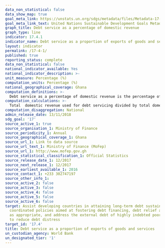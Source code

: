 ```yaml
---
data_non_statistical: false
data_show_map: true
goal_meta_link: https://unstats.un.org/sdgs/metadata/files/Metadata-17-04-01.pdf
goal_meta_link_text: United Nations Sustainable Development Goals Metadata (pdf 468kB)
graph_title: Debt service as a percentage of domestic revenue 
graph_type: line
indicator: 17.4.1
indicator_name: Debt service as a proportion of exports of goods and services
layout: indicator
permalink: /17-4-1/
published: true
reporting_status: complete
data_non_statistical: false
national_indicator_available: Yes
national_indicator_description: >-
unit_measure: Percentage (%)
computation_units: Percentage (%)
national_geographical_coverage: Ghana
computation_definitions: >-
  Debt service as a percentage of domestic revenue is the percentage of  domestic tax and non-tax revenues, excluding grants for debt services (principal and interest payments). Debt services covered in this indicator refer only to public and publicly guaranteed debt.
computation_calculations: >-
  Total  domestic revenue used for debt servicing divided by total domestic revenue  and multiplied by 100
computation_disaggregation: National
admin_release_date:	13/11/2018
sdg_goal: '17'
source_active_1: true
source_organisation_1: Ministry of Finance
source_periodicity_1: Annual 
source_geographical_coverage_1: Ghana
source_url_1: Link to data source
source_url_text_1: Ministry of Finance (MoFep)
source_url_1: http://www.mofep.gov.gh
source_statistical_classification_1: Official Statistics
source_release_date_1: 12/2017
source_next_release_1: 12/2017
source_earliest_available_1: 2016
source_contact_1: +233 302747197
source_other_info_1:
source_active_2: false
source_active_3: false
source_active_4: false
source_active_5: false
source_active_6: false
target: Assist developing countries in attaining long-term debt sustainability through
  coordinated policies aimed at fostering debt financing, debt relief and debt restructuring,
  as appropriate, and address the external debt of highly indebted poor countries
  to reduce debt distress
target_id: '17.4'
title: Debt service as a proportion of exports of goods and services
un_custodian_agency: World Bank
un_designated_tier: '1'
---
```

